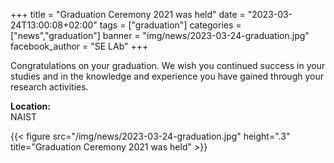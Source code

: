 +++
title = "Graduation Ceremony 2021 was held"
date = "2023-03-24T13:00:08+02:00"
tags = ["graduation"]
categories = ["news","graduation"]
banner = "img/news/2023-03-24-graduation.jpg"
facebook_author = "SE LAb"
+++


Congratulations on your graduation. We wish you continued success in your studies and in the knowledge and experience you have gained through your research activities.

**Location:** <br>
NAIST

{{< figure src="/img/news/2023-03-24-graduation.jpg" height=".3" title="Graduation Ceremony 2021 was held" >}}

